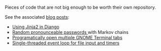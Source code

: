 Pieces of code that are not big enough to be worth their own repository.

See the associated [blog posts](http://exyr.org/tags/snippets/):

 * [Using Jinja2 in Django
    ](http://exyr.org/2010/Jinja-in-Django/)
 * [Random pronounceable passwords
    ](http://exyr.org/2011/random-pronounceable-passwords/) with Markov chains
 * [Programatically open multiple GNOME Terminal tabs
    ](http://exyr.org/2011/gnome-terminal-tabs/)
 * [Single-threaded event loop for file input and timers
    ](http://exyr.org/2011/event-loop/)
